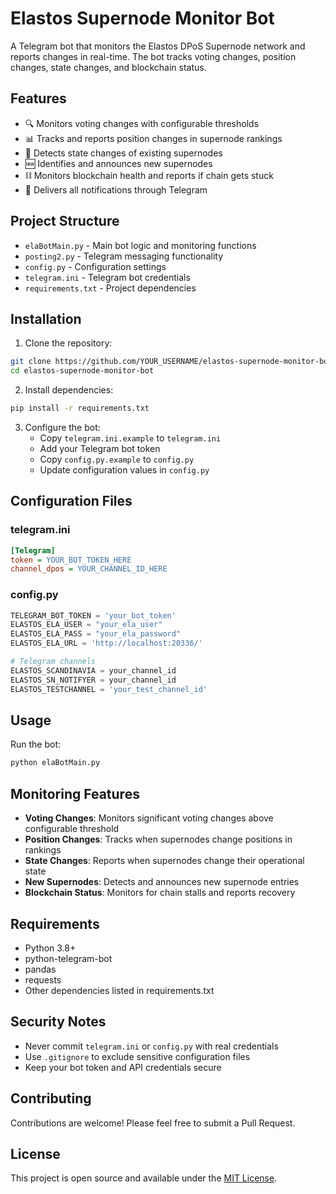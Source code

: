 # Elastos Supernode Monitor Bot

A Telegram bot that monitors the Elastos DPoS Supernode network and reports changes in real-time. The bot tracks voting changes, position changes, state changes, and blockchain status.

## Features

- 🔍 Monitors voting changes with configurable thresholds
- 📊 Tracks and reports position changes in supernode rankings
- 🔄 Detects state changes of existing supernodes
- 🆕 Identifies and announces new supernodes
- ⛓️ Monitors blockchain health and reports if chain gets stuck
- 📱 Delivers all notifications through Telegram

## Project Structure

- `elaBotMain.py` - Main bot logic and monitoring functions
- `posting2.py` - Telegram messaging functionality
- `config.py` - Configuration settings
- `telegram.ini` - Telegram bot credentials
- `requirements.txt` - Project dependencies

## Installation

1. Clone the repository:
```bash
git clone https://github.com/YOUR_USERNAME/elastos-supernode-monitor-bot.git
cd elastos-supernode-monitor-bot
```

2. Install dependencies:
```bash
pip install -r requirements.txt
```

3. Configure the bot:
   - Copy `telegram.ini.example` to `telegram.ini`
   - Add your Telegram bot token
   - Copy `config.py.example` to `config.py`
   - Update configuration values in `config.py`

## Configuration Files

### telegram.ini
```ini
[Telegram]
token = YOUR_BOT_TOKEN_HERE
channel_dpos = YOUR_CHANNEL_ID_HERE
```

### config.py
```python
TELEGRAM_BOT_TOKEN = 'your_bot_token'
ELASTOS_ELA_USER = "your_ela_user"
ELASTOS_ELA_PASS = "your_ela_password"
ELASTOS_ELA_URL = 'http://localhost:20336/'

# Telegram channels
ELASTOS_SCANDINAVIA = your_channel_id
ELASTOS_SN_NOTIFYER = your_channel_id
ELASTOS_TESTCHANNEL = 'your_test_channel_id'
```

## Usage

Run the bot:
```bash
python elaBotMain.py
```

## Monitoring Features

- **Voting Changes**: Monitors significant voting changes above configurable threshold
- **Position Changes**: Tracks when supernodes change positions in rankings
- **State Changes**: Reports when supernodes change their operational state
- **New Supernodes**: Detects and announces new supernode entries
- **Blockchain Status**: Monitors for chain stalls and reports recovery

## Requirements

- Python 3.8+
- python-telegram-bot
- pandas
- requests
- Other dependencies listed in requirements.txt

## Security Notes

- Never commit `telegram.ini` or `config.py` with real credentials
- Use `.gitignore` to exclude sensitive configuration files
- Keep your bot token and API credentials secure

## Contributing

Contributions are welcome! Please feel free to submit a Pull Request.

## License

This project is open source and available under the [MIT License](LICENSE).
```
